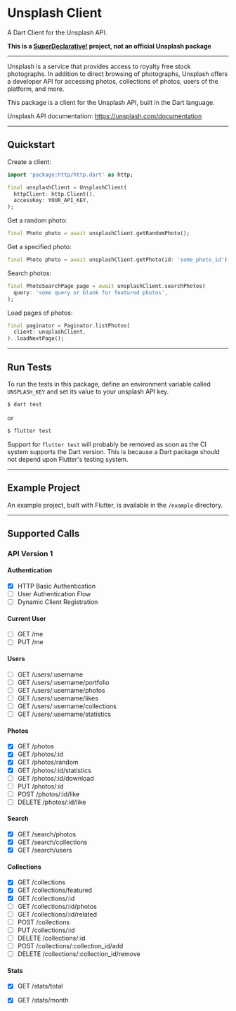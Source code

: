 # Unsplash Client

A Dart Client for the Unsplash API.

**This is a [SuperDeclarative!](https://superdeclarative.com) project, not an official Unsplash package**

---

Unsplash is a service that provides access to royalty free stock photographs. In addition to direct browsing of photographs, Unsplash offers a developer API for accessing photos, collections of photos, users of the platform, and more.

This package is a client for the Unsplash API, built in the Dart language.

Unsplash API documentation: https://unsplash.com/documentation

---

## Quickstart

Create a client:

```dart
import 'package:http/http.dart' as http;

final unsplashClient = UnsplashClient(
  httpClient: http.Client(),
  accessKey: YOUR_API_KEY,
);
```

Get a random photo:

```dart
final Photo photo = await unsplashClient.getRandomPhoto();
```

Get a specified photo:

```dart
final Photo photo = await unsplashClient.getPhoto(id: 'some_photo_id');
```

Search photos:

```dart
final PhotoSearchPage page = await unsplashClient.searchPhotos(
  query: 'some query or blank for featured photos',
);
```

Load pages of photos:

```dart
final paginator = Paginator.listPhotos(
  client: unsplashClient,
)..loadNextPage();
```

---

## Run Tests

To run the tests in this package, define an environment variable called `UNSPLASH_KEY` and set its value to your unsplash API key.

```bash
$ dart test
```

or

```bash
$ flutter test
```

Support for `flutter test` will probably be removed as soon as the CI
system supports the Dart version. This is because a Dart package should
not depend upon Flutter's testing system.

---

## Example Project

An example project, built with Flutter, is available in the `/example` directory.

---

## Supported Calls

### API Version 1

#### Authentication

- [x] HTTP Basic Authentication
- [ ] User Authentication Flow
- [ ] Dynamic Client Registration

#### Current User

- [ ] GET /me
- [ ] PUT /me

#### Users

- [ ] GET /users/:username
- [ ] GET /users/:username/portfolio
- [ ] GET /users/:username/photos
- [ ] GET /users/:username/likes
- [ ] GET /users/:username/collections
- [ ] GET /users/:username/statistics

#### Photos

- [x] GET /photos
- [x] GET /photos/:id
- [x] GET /photos/random
- [x] GET /photos/:id/statistics
- [ ] GET /photos/:id/download
- [ ] PUT /photos/:id
- [ ] POST /photos/:id/like
- [ ] DELETE /photos/:id/like

#### Search

- [x] GET /search/photos
- [x] GET /search/collections
- [x] GET /search/users

#### Collections

- [x] GET /collections
- [x] GET /collections/featured
- [x] GET /collections/:id
- [ ] GET /collections/:id/photos
- [ ] GET /collections/:id/related
- [ ] POST /collections
- [ ] PUT /collections/:id
- [ ] DELETE /collections/:id
- [ ] POST /collections/:collection_id/add
- [ ] DELETE /collections/:collection_id/remove

#### Stats

- [x] GET /stats/total
- [x] GET /stats/month

